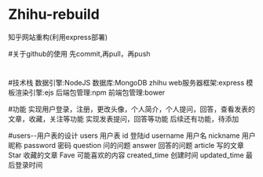 # Zhihu-rebuild
知乎网站重构(利用express部署)

#关于github的使用
先commit,再pull，再push

#

#技术栈
数据引擎:NodeJS
数据库:MongoDB zhihu
web服务器框架:express
模板渲染引擎:ejs
后端包管理:npm
前端包管理:bower

#功能
实现用户登录，注册，更改头像，个人简介，个人提问，回答，查看发表的文章，收藏，关注等功能
实现发表提问，回答等功能
后续还有功能，待添加


#users--用户表的设计
users
用户表
id 登陆id
username 用户名
nickname 用户昵称
password 密码
question 问的问题
answer 回答的问题
 article 写的文章
Star 收藏的文章
Fave 可能喜欢的内容
created_time 创建时间
updated_time 最后登录时间
